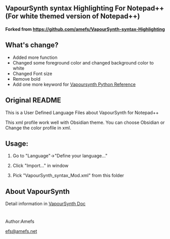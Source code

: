 ## VapourSynth syntax Highlighting For Notepad++ (For white themed version of Notepad++)
#### Forked from https://github.com/amefs/VapourSynth-syntax-Highlighting

## What's change?
- Added more function
- Changed some foreground color and changed background color to white
- Changed Font size
- Remove bold
- Add one more keyword for [Vapoursynth Python Reference](http://www.vapoursynth.com/doc/pythonreference.html)


## Original README
This is a User Defined Language Files about VapourSynth for Notepad++

This xml profile work well with Obsidian theme. You can choose Obsidian or Change the color profile in xml.

## Usage:
1) Go to "Language"->"Define your language..."

2) Click "Import..." in window

3) Pick "VapourSynth_syntax_Mod.xml" from this folder

## About VapourSynth
Detail information in [VapourSynth Doc](http://www.vapoursynth.com/doc/)

#
Author:Amefs

efs@amefs.net